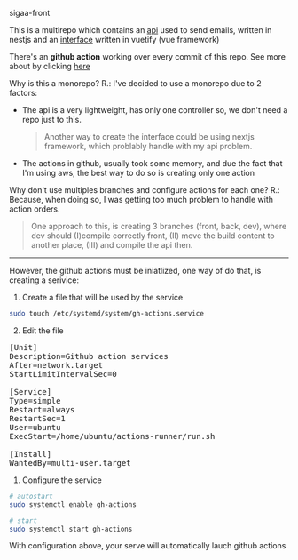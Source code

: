 sigaa-front

This is a multirepo which contains an [api](ahp-api/README.md) used to send emails, written in
nestjs and an [interface](ahp-form/README.md) written in vuetify (vue framework)

There's an **github action** working over every commit of this repo. See more about by clicking
[here](https://docs.github.com/en/actions)

Why is this a monorepo?
R.: I've decided to use a monorepo due to 2 factors:
- The api is a very lightweight, has only one controller so, we don't need a repo just to this.
  > Another way to create the interface could be using nextjs framework, which problably handle with my api problem.
- The actions in github, usually took some memory, and due the fact that I'm using aws, the best way to do so is creating only one action

Why don't use multiples branches and configure actions for each one?
R.: Because, when doing so, I was getting too much problem to handle with action orders.
> One approach to this, is creating 3 branches (front, back, dev), where dev should (I)compile correctly
> front, (II) move the build content to another place, (III) and compile the api then.

---

However, the github actions must be iniatlized, one way of do that, is creating a serivice:

1. Create a file that will be used by the service
```bash
sudo touch /etc/systemd/system/gh-actions.service
```

2. Edit the file
<pre>
[Unit]
Description=Github action services
After=network.target
StartLimitIntervalSec=0

[Service]
Type=simple
Restart=always
RestartSec=1
User=ubuntu
ExecStart=/home/ubuntu/actions-runner/run.sh

[Install]
WantedBy=multi-user.target
</pre>

1. Configure the service
```bash
# autostart
sudo systemctl enable gh-actions

# start
sudo systemctl start gh-actions
```

With configuration above, your serve will automatically lauch github actions